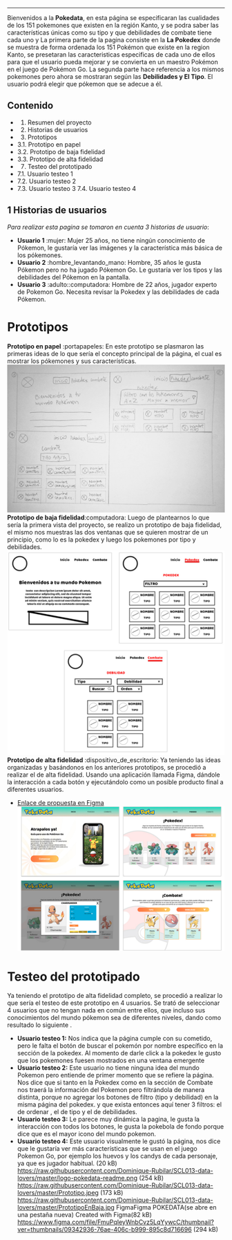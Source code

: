
***
Bienvenidos a la **Pokedata**, en esta página se especificaran las cualidades de los 151 pokemones que existen  en la región Kanto, y se podra saber las características únicas como su tipo y que debilidades de combate tiene cada uno y
La primera parte de la pagina consiste en la **La Pokedex** donde se muestra de forma ordenada los 151 Pokémon que existe en la region Kanto, se presetaran las caracteristicas especificas de cada uno de ellos para que el usuario pueda mejorar y se convierta en un maestro Pokémon en el juego de Pokémon Go.
La segunda parte hace referencia a los mismos pokemones pero ahora se mostraran según las **Debilidades y El Tipo**. El usuario podrá elegir que pókemon que se adecue a él.

## Contenido

* 1. Resumen del proyecto
* 2. Historias de usuarios
* 3. Prototipos
*    3.1. Prototipo en papel
*    3.2. Prototipo de baja fidelidad
*    3.3. Prototipo de alta fidelidad
* 7. Testeo del prototipado
 *   7.1. Usuario testeo 1
*    7.2. Usuario testeo 2
*    7.3. Usuario testeo 3
     7.4. Usuario testeo 4

## 1 Historias de usuarios
_Para realizar esta pagina se tomaron en cuenta 3 historias de usuario_:
- **Usuario 1** :mujer:
Mujer 25 años, no tiene ningún conocimiento de Pókemon, le gustaría ver las imágenes y la característica más básica de los pókemones.
- **Usuario 2** :hombre_levantando_mano:
Hombre, 35 años le gusta Pókemon pero no ha jugado Pókemon Go.  Le gustaría ver los tipos y las debilidades del Pókemon en la pantalla.
- **Usuario 3** :adulto:‍:computadora:
Hombre de 22 años, jugador experto de Pokemon Go. Necesita revisar la Pokedex y las debilidades de cada Pókemon.
# Prototipos
**Prototipo en papel** :portapapeles:
En este prototipo  se plasmaron las primeras ideas de lo que sería el concepto principal de la página, el cual es mostrar los pókemones y sus características.
![Sc3.2reenShot](https://raw.githubusercontent.com/Dominique-Rubilar/SCL013-data-lovers/master/Prototipo.jpeg)
**Prototipo de baja fidelidad**:computadora:
Luego de plantearnos lo que sería la primera vista del proyecto, se realizo un prototipo de baja fidelidad, el mismo nos muestras las dos ventanas que se quieren mostrar de un principio, como lo es la pokedex y luego los pokemones por tipo y debilidades.
![ScreenShot](https://raw.githubusercontent.com/Dominique-Rubilar/SCL013-data-lovers/master/PrototipoEnBaja.jpg)
**Prototipo de alta fidelidad** :dispositivo_de_escritorio:
Ya teniendo las ideas organizadas y basándonos en los anteriores prototipos, se procedió a realizar el de alta fidelidad. Usando una aplicación llamada Figma, dándole la interacción a cada botón y ejecutándolo como un posible producto final a diferentes usuarios.
* [Enlace de propuesta en Figma](https://www.figma.com/proto/FmuPqIeyWnbCvz5LqYywcC/POKEDATA?node-id=1%3A7&viewport=231%2C397%2C0.07990474998950958&scaling=scale-down)
![ScreenShot](https://raw.githubusercontent.com/Dominique-Rubilar/SCL013-data-lovers/master/PrototipoEnAlta.jpg)
# Testeo del prototipado
Ya teniendo el prototipo de alta fidelidad completo, se procedió a realizar lo que sería el testeo de este prototipo en 4 usuarios.
Se trató de seleccionar 4 usuarios que no tengan nada en común entre ellos, que incluso sus conocimientos del mundo pókemon sea de diferentes niveles, dando como resultado lo siguiente .
- **Usuario testeo 1:**
Nos indica que la página cumple con su cometido, pero le falta el botón de buscar el pokemón por nombre específico en la sección de la pokedex. Al momento de darle click a la pokedex le gusto que los pokemones fuesen mostrados en una ventana emergente
- **Usuario testeo 2:**
Este usuario no tiene ninguna idea del mundo Pokemon pero entiende de primer momento que se refiere la página. Nos dice que si tanto en la Pokedex como en la sección de Combate nos traerá la información del Pokemon pero filtrándola de manera distinta, porque no agregar los botones de filtro (tipo y debilidad) en la misma página del pokedex. y que exista entonces aquí tener 3 filtros: el de ordenar , el de tipo y el de debilidades.
- **Usuario testeo 3:**
Le parece muy dinámica la pagina, le gusta la interacción con todos los botones, le gusta la pokebola de fondo porque dice que es el mayor icono del mundo pokemon.
- **Usuario testeo 4:**
Este usuario  visualmente le gustó la página, nos dice que le gustaría ver más características que se usan en el juego Pokemon Go, por ejemplo los huevos y los candys de cada personaje, ya que es jugador habitual.
(20 kB)
https://raw.githubusercontent.com/Dominique-Rubilar/SCL013-data-lovers/master/logo-pokedata-readme.png
(254 kB)
https://raw.githubusercontent.com/Dominique-Rubilar/SCL013-data-lovers/master/Prototipo.jpeg
(173 kB)
https://raw.githubusercontent.com/Dominique-Rubilar/SCL013-data-lovers/master/PrototipoEnBaja.jpg
FigmaFigma
POKEDATA(se abre en una pestaña nueva)
Created with Figma(82 kB)
https://www.figma.com/file/FmuPqIeyWnbCvz5LqYywcC/thumbnail?ver=thumbnails/09342936-76ae-406c-b999-895c8d716696
(294 kB)
